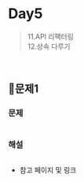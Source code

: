 # Day5
> 11.API 리팩터링   
> 12.상속 다루기

<br>

## 📌문제1
### 문제
```js
```
### 해설
```js
```
- 참고 페이지 및 링크

<br>